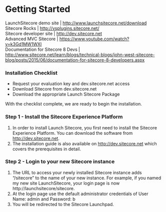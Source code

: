 # Getting Started
LaunchSitecore demo site        | http://www.launchsitecore.net/download  
Sitecore Rocks                  | http://vsplugins.sitecore.net/   
Sitecore developer site         | http://dev.sitecore.net  
Advanced MVC Sitecore           | https://www.youtube.com/watch?v=k3Gd1MW1WXI  
Documentation for Sitecore 8 Devs   | http://www.sitecore.net/learn/blogs/technical-blogs/john-west-sitecore-blog/posts/2015/06/documentation-for-sitecore-8-developers.aspx  

### Installation Checklist

* Request your evaluation key and dev.sitecore.net access
* Download Sitecore from dev.sitecore.net
* Download the appropriate Launch Sitecore Package

With the checklist complete, we are ready to begin the installation.

### Step 1 - Install the Sitecore Experience Platform
1. In order to install Launch Sitecore, you first need to install the Sitecore Experience Platform. You can download the software from http://dev.sitecore.net.
2. The installation guide is also available on http://dev.sitecore.net which covers the prerequisites in detail.

### Step 2 - Login to your new Sitecore instance

1. The URL to access your newly installed Sitecore instance adds “/sitecore” to the name of your new instance. For example, if you named my new site LaunchSitecore, your login page is now http://launchsitecore/sitecore.
2. At the login page use the default administrator credentials of User Name: admin and Password: b
3. You will be redirected to the Sitecore Launchpad.
